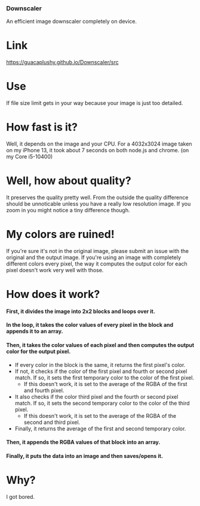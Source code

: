 ### Downscaler
An efficient image downscaler completely on device.

# Link
https://guacaplushy.github.io/Downscaler/src

# Use
If file size limit gets in your way because your image is just too detailed.

# How fast is it?
Well, it depends on the image and your CPU.
For a 4032x3024 image taken on my iPhone 13, it took about 7 seconds on both node.js and chrome. (on my Core i5-10400)

# Well, how about quality?
It preserves the quality pretty well. From the outside the quality difference should be unnoticable unless you have a really low resolution image.
If you zoom in you might notice a tiny difference though.

# My colors are ruined!
If you're sure it's not in the original image, please submit an issue with the original and the output image.
If you're using an image with completely different colors every pixel, the way it computes the output color for each pixel doesn't work very well with those.

# How does it work?
#### First, it divides the image into 2x2 blocks and loops over it.
#### In the loop, it takes the color values of every pixel in the block and appends it to an array.
#### Then, it takes the color values of each pixel and then computes the output color for the output pixel.
- If every color in the block is the same, it returns the first pixel's color.
- If not, it checks if the color of the first pixel and fourth or second pixel match. If so, it sets the first temporary color to the color of the first pixel.
    - If this doesn't work, it is set to the average of the RGBA of the first and fourth pixel.
- It also checks if the color third pixel and the fourth or second pixel match. If so, it sets the second temporary color to the color of the third pixel.
    - If this doesn't work, it is set to the average of the RGBA of the second and third pixel.
- Finally, it returns the average of the first and second temporary color.
#### Then, it appends the RGBA values of that block into an array.
#### Finally, it puts the data into an image and then saves/opens it.

# Why?
I got bored.